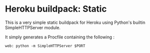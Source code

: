 Heroku buildpack: Static
=======================

This is a very simple static buildpack for Heroku using Python's builtin SimpleHTTPServer module.

It simply generates a Procfile containing the following :

    web: python -m SimpleHTTPServer $PORT
